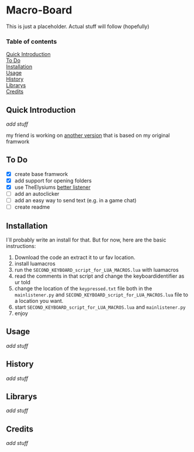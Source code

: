 # Macro-Board
This is just a placeholder. Actual stuff will follow (hopefully)

### Table of contents
[Quick Introduction](#quick-introduction)\
[To Do](#to-do)\
[Installation](#installation)\
[Usage](#usage)\
[History](#history)\
[Librarys](#librarys)\
[Credits](#credits)

## Quick Introduction
_add stuff_

my friend is working on [another version](https://github.com/TimeElysium/secondKeybordShortcuts) that is based on my original framwork

## To Do
- [x] create base framwork
- [x] add support for opening folders
- [x] use TheElysiums [better listener](https://github.com/TimeElysium/secondKeybordShortcuts) 
- [ ] add an autoclicker
- [ ] add an easy way to send text (e.g. in a game chat)
- [ ] create readme

## Installation
I´ll probably write an install for that. But for now, here are the basic instructions:
1. Download the code an extract it to ur fav location.
2. install luamacros
3. run the `SECOND_KEYBOARD_script_for_LUA_MACROS.lua` with luamacros
4. read the comments in that script and change the keyboardidentifier as ur told
5. change the location of the `keypressed.txt` file both in the `mainlistener.py` and `SECOND_KEYBOARD_script_for_LUA_MACROS.lua` file to a location you want.
6. start `SECOND_KEYBOARD_script_for_LUA_MACROS.lua` and `mainlistener.py`
7. enjoy


## Usage
_add stuff_


## History
_add stuff_


## Librarys
_add stuff_

## Credits
_add stuff_
